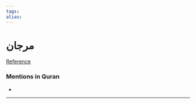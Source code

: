 ```yaml
---
tags: 
alias: 
---
```


# مرجان

[Reference](https://corpus.quran.com/concept.jsp?id=coral)

### Mentions in Quran
- 

---

